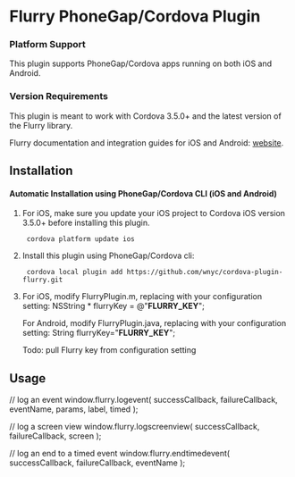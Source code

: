 # Flurry PhoneGap/Cordova Plugin

### Platform Support

This plugin supports PhoneGap/Cordova apps running on both iOS and Android.

### Version Requirements

This plugin is meant to work with Cordova 3.5.0+ and the latest version of the Flurry library.

Flurry documentation and integration guides for iOS and Android:
[website](http://support.flurry.com/?title=Analytics/GettingStarted). 

## Installation

#### Automatic Installation using PhoneGap/Cordova CLI (iOS and Android)
1. For iOS, make sure you update your iOS project to Cordova iOS version 3.5.0+ before installing this plugin.

        cordova platform update ios

2. Install this plugin using PhoneGap/Cordova cli:

        cordova local plugin add https://github.com/wnyc/cordova-plugin-flurry.git

3. For iOS, modify FlurryPlugin.m, replacing with your configuration setting:
     NSString * flurryKey = @"__FLURRY_KEY__";

   For Android, modify FlurryPlugin.java, replacing with your configuration setting:
     String flurryKey="__FLURRY_KEY__"; 

   Todo: pull Flurry key from configuration setting

## Usage

  // log an event
  window.flurry.logevent(  successCallback, failureCallback, eventName, params, label, timed );

  // log a screen view
  window.flurry.logscreenview(  successCallback, failureCallback, screen );

  // log an end to a timed event
  window.flurry.endtimedevent(  successCallback, failureCallback, eventName );   
    
